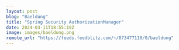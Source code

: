 ```yaml
---
layout: post
blog: "Baeldung"
title: "Spring Security AuthorizationManager"
date: 2024-03-11T18:55:19Z
image: images/baeldung.png
remote_url: "https://feeds.feedblitz.com/~/873477110/0/baeldung"
---
```

